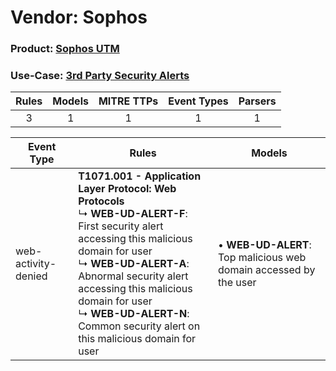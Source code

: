 Vendor: Sophos
==============
### Product: [Sophos UTM](../ds_sophos_sophos_utm.md)
### Use-Case: [3rd Party Security Alerts](../../../../UseCases/uc_3rd_party_security_alerts.md)

| Rules | Models | MITRE TTPs | Event Types | Parsers |
|:-----:|:------:|:----------:|:-----------:|:-------:|
|   3   |   1    |     1      |      1      |    1    |

| Event Type          | Rules                                                                                                                                                                                                                                                                                                                                      | Models                                                                |
| ------------------- | ------------------------------------------------------------------------------------------------------------------------------------------------------------------------------------------------------------------------------------------------------------------------------------------------------------------------------------------ | --------------------------------------------------------------------- |
| web-activity-denied | <b>T1071.001 - Application Layer Protocol: Web Protocols</b><br> ↳ <b>WEB-UD-ALERT-F</b>: First security alert accessing this malicious domain for user<br> ↳ <b>WEB-UD-ALERT-A</b>: Abnormal security alert accessing this malicious domain for user<br> ↳ <b>WEB-UD-ALERT-N</b>: Common security alert on this malicious domain for user |  • <b>WEB-UD-ALERT</b>: Top malicious web domain accessed by the user |